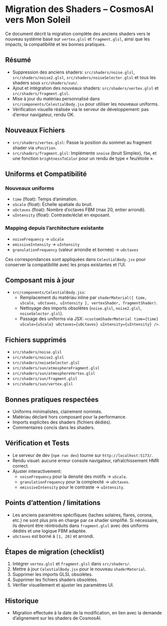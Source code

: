 # Migration des Shaders – CosmosAI vers Mon Soleil

Ce document décrit la migration complète des anciens shaders vers le nouveau système basé sur `vertex.glsl` et `fragment.glsl`, ainsi que les impacts, la compatibilité et les bonnes pratiques.

## Résumé
- Suppression des anciens shaders: `src/shaders/noise.glsl`, `src/shaders/noise2.glsl`, `src/shaders/noiseSelector.glsl` et tous les shaders sous `src/shaders/sun/`.
- Ajout et intégration des nouveaux shaders: `src/shaders/vertex.glsl` et `src/shaders/fragment.glsl`.
- Mise à jour du matériau personnalisé dans `src/components/CelestialBody.jsx` pour utiliser les nouveaux uniforms.
- Vérification visuelle réalisée via le serveur de développement: pas d’erreur navigateur, rendu OK.

## Nouveaux Fichiers
- `src/shaders/vertex.glsl`: Passe la position du sommet au fragment shader via `vPosition`.
- `src/shaders/fragment.glsl`: Implémente `snoise` (bruit Simplex), `fbm`, et une fonction `brightnessToColor` pour un rendu de type « feu/étoile ».

## Uniforms et Compatibilité
### Nouveaux uniforms
- `time` (float): Temps d’animation.
- `uScale` (float): Échelle spatiale du bruit.
- `uOctaves` (float): Nombre d’octaves FBM (max 20, entier arrondi).
- `uIntensity` (float): Contraste/éclat en exposant.

### Mapping depuis l’architecture existante
- `noiseFrequency` → `uScale`
- `emissiveIntensity` → `uIntensity`
- `granulationFrequency` (valeur arrondie et bornée) → `uOctaves`

Ces correspondances sont appliquées dans `CelestialBody.jsx` pour conserver la compatibilité avec les props existantes et l’UI.

## Composant mis à jour
- `src/components/CelestialBody.jsx`:
  - Remplacement du matériau inline par `shaderMaterial({ time, uScale, uOctaves, uIntensity }, vertexShader, fragmentShader)`.
  - Nettoyage des imports obsolètes (`noise.glsl`, `noise2.glsl`, `noiseSelector.glsl`).
  - Passage des uniforms via JSX: `<customShaderMaterial time={time} uScale={uScale} uOctaves={uOctaves} uIntensity={uIntensity} />`.

## Fichiers supprimés
- `src/shaders/noise.glsl`
- `src/shaders/noise2.glsl`
- `src/shaders/noiseSelector.glsl`
- `src/shaders/sun/atmosphereFragment.glsl`
- `src/shaders/sun/atmosphereVertex.glsl`
- `src/shaders/sun/fragment.glsl`
- `src/shaders/sun/vertex.glsl`

## Bonnes pratiques respectées
- Uniforms minimalistes, clairement nommés.
- Matériau déclaré hors composant pour la performance.
- Imports explicites des shaders (fichiers dédiés). 
- Commentaires concis dans les shaders.

## Vérification et Tests
- Le serveur de dev (`npm run dev`) tourne sur `http://localhost:5173/`.
- Rendu visuel: aucune erreur console navigateur, rafraîchissement HMR correct.
- Ajuster interactivement: 
  - `noiseFrequency` pour la densité des motifs → `uScale`.
  - `granulationFrequency` pour la complexité → `uOctaves`.
  - `emissiveIntensity` pour le contraste → `uIntensity`.

## Points d’attention / limitations
- Les anciens paramètres spécifiques (taches solaires, flares, corona, etc.) ne sont plus pris en charge par ce shader simplifié. Si nécessaire, ils devront être réintroduits dans `fragment.glsl` avec des uniforms dédiés et une logique FBM adaptée.
- `uOctaves` est borné à `[1, 20]` et arrondi.

## Étapes de migration (checklist)
1. Intégrer `vertex.glsl` et `fragment.glsl` dans `src/shaders/`.
2. Mettre à jour `CelestialBody.jsx` pour le nouveau `shaderMaterial`.
3. Supprimer les imports GLSL obsolètes.
4. Supprimer les fichiers shaders obsolètes.
5. Vérifier visuellement et ajuster les paramètres UI.

## Historique
- Migration effectuée à la date de la modification, en lien avec la demande d’alignement sur les shaders de CosmosAI.